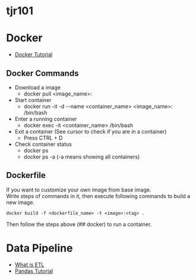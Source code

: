 # tjr101

# Docker
- [Docker Tutorial](https://docs.uuboyscy.dev/docs/category/docker-tutorial)
## Docker Commands
- Download a image
    - docker pull <image_name>:<tag>
- Start container
    - docker run -it -d --name <container_name> <image_name>:<tag> /bin/bash
- Enter a running container
    - docker exec -it <container_name> /bin/bash
- Exit a container (See cursor to check if you are in a container)
    - Press CTRL + D
- Check container status
    - docker ps
    - docker ps -a (-a means showing all containers)

## Dockerfile
If you want to customize your own image from base image. \
Write steps of commands in it, then execute following commands to build a new image.
```
docker build -f <dockerfile_name> -t <image>:<tag> .
```
Then follow the steps above (## docker) to run a container.

# Data Pipeline
- [What is ETL](https://docs.uuboyscy.dev/docs/Data%20Pipeline/What%20is%20ETL)
- [Pandas Tutorial](https://docs.uuboyscy.dev/docs/category/pandas-tutorial)


